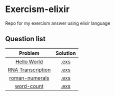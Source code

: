 
# Exercism-elixir

Repo for my exercism answer using elixir language

## Question list

| Problem  | Solution |
|:--------:|:--------:|
| [Hello World](https://exercism.io/tracks/elixir/exercises/hello-world) | [.exs](hello-world/hello_world.exs) |
| [RNA Transcription](https://exercism.io/tracks/elixir/exercises/rna-transcription) | [.exs](rna-transcription/rna_transcription.exs) |
| [roman-numerals](https://exercism.io/tracks/elixir/exercises/roman-numerals) | [.exs](roman-numerals/roman.exs) |
| [word-count](https://exercism.io/tracks/elixir/exercises/word-count) | [.exs](word-count/word_count.exs) |
